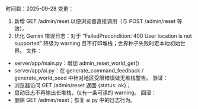 时间戳：2025-09-28
变更：
1) 新增 GET /admin/reset 以便浏览器直接调用（与 POST /admin/reset 等效）。
2) 优化 Gemini 错误日志：对于 “FailedPrecondition: 400 User location is not supported” 降级为 warning 且不打印堆栈；世界种子失败时走本地初始世界。
文件：
- server/app/main.py：增加 admin_reset_world_get()
- server/app/ai.py：在 generate_command_feedback / generate_world_seed 中针对地区受限错误做无堆栈警告。
验证：
- 浏览器访问 GET /admin/reset 返回 {status: ok}；
- 启动日志不再输出长堆栈，仅有一条可读的 warning。
回滚：
- 删除 GET /admin/reset；恢复 ai.py 中的日志行为。